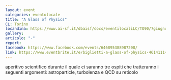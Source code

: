 ```yaml
---
layout: event
categories: eventolocale
title: "A Glass of Physics"
CL: Torino
locandina: https://www.ai-sf.it/dbaisf/docs/eventilocaliLC/TO90/7giugnoAGP.jpg
gallery:
articolo: "-"
report:
facebook: https://www.facebook.com/events/646895388987208/
link: https://www.eventbrite.it/e/biglietti-a-glass-of-physics-46141114315
---
```

aperitivo scientifico durante il quale ci saranno tre ospiti che tratteranno i seguenti argomenti: astroparticle, turbolenza e QCD su reticolo
